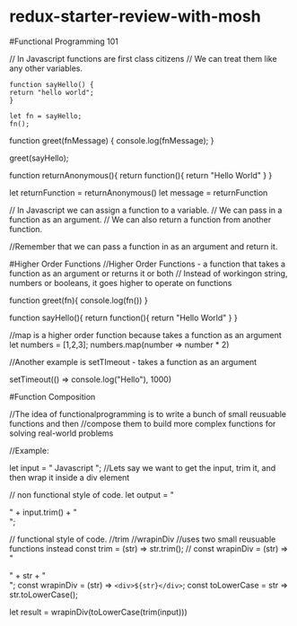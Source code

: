 # redux-starter-review-with-mosh

#Functional Programming 101

// In Javascript functions are first class citizens
// We can treat them like any other variables.

```
function sayHello() {
return "hello world";
}
```

```
let fn = sayHello;
fn();
```

function greet(fnMessage) {
console.log(fnMessage);
}

greet(sayHello);

function returnAnonymous(){
return function(){
return "Hello World"
}
}

let returnFunction = returnAnonymous()
let message = returnFunction

// In Javascript we can assign a function to a variable.
// We can pass in a function as an argument.
// We can also return a function from another function.

//Remember that we can pass a function in as an argument and return it.

#Higher Order Functions
//Higher Order Functions - a function that takes a function as an argument or returns it or both
// Instead of workingon string, numbers or booleans, it goes higher to operate on functions

function greet(fn){
console.log(fn())
}

function sayHello(){
return function(){
return "Hello World"
}
}

//map is a higher order function because takes a function as an argument
let numbers = [1,2,3];
numbers.map(number => number \* 2)

//Another example is setTImeout - takes a function as an argument

setTimeout(() => console.log("Hello"), 1000)


#Function Composition

//The idea of functionalprogramming is to write a bunch of small reusuable functions and then
//compose them to build more complex functions for solving real-world problems

//Example:

let input = "   Javascript   ";
//Lets say we want to get the input, trim it, and then wrap it inside a div element

// non functional style of code.
let output = "<div>" + input.trim() + "</div>";

// functional style of code.
//trim
//wrapinDiv
//uses two small reusuable functions instead
const trim = (str) => str.trim();
// const wrapinDiv = (str) => "<div>" + str + "</div>";
const wrapinDiv = (str) => `<div>${str}</div>`;
const toLowerCase = str => str.toLowerCase();

let result = wrapinDiv(toLowerCase(trim(input)))
